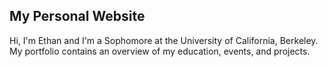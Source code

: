 ## My Personal Website

Hi, I'm Ethan and I'm a Sophomore at the University of California, Berkeley. My portfolio contains an overview of my education, events, and projects.
